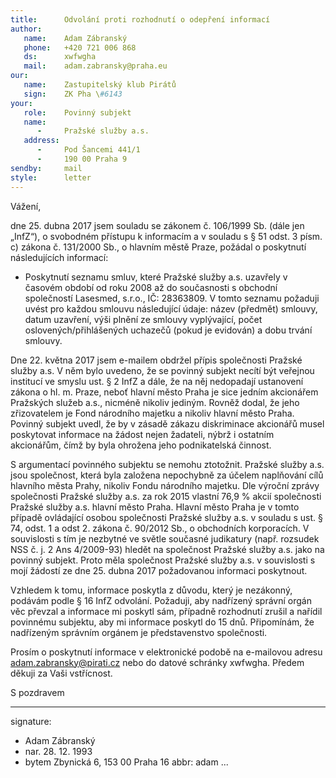 ```yaml
---
title:      Odvolání proti rozhodnutí o odepření informací
author:
   name:    Adam Zábranský
   phone:   +420 721 006 868
   ds:      xwfwgha
   mail:    adam.zabransky@praha.eu
our:
   name:    Zastupitelský klub Pirátů
   sign:    ZK Pha \#6143
your:
   role:    Povinný subjekt
   name:    
      -     Pražské služby a.s.
   address:
      -     Pod Šancemi 441/1
      -     190 00 Praha 9
sendby:     mail
style:      letter
---
```


Vážení,

dne 25. dubna 2017 jsem souladu se zákonem č. 106/1999 Sb. (dále jen „InfZ“), o svobodném přístupu k informacím a v souladu s § 51 odst. 3 písm. c) zákona č. 131/2000 Sb., o hlavním městě Praze, požádal o poskytnutí následujících informací: 

* Poskytnutí seznamu smluv, které Pražské služby a.s. uzavřely v časovém období od roku 2008 až do současnosti s obchodní společností Lasesmed, s.r.o., IČ: 28363809. V tomto seznamu požaduji uvést pro každou smlouvu následující údaje: název (předmět) smlouvy, datum uzavření, výši plnění ze smlouvy vyplývající, počet oslovených/přihlášených uchazečů (pokud je evidován) a dobu trvání smlouvy.

Dne 22. května 2017 jsem e-mailem obdržel přípis společnosti Pražské služby a.s. V něm bylo uvedeno, že se povinný subjekt necítí být veřejnou institucí ve smyslu ust. § 2 InfZ a dále, že na něj nedopadají ustanovení zákona o hl. m. Praze, neboť hlavní město Praha je sice jedním akcionářem Pražských služeb a.s., nicméně nikoliv jediným. Rovněž dodal, že jeho zřizovatelem je Fond národního majetku a nikoliv hlavní město Praha. Povinný subjekt uvedl, že by v zásadě zákazu diskriminace akcionářů musel poskytovat informace na žádost nejen žadateli, nýbrž i ostatním akcionářům, čímž by byla ohrožena jeho podnikatelská činnost.

S argumentací povinného subjektu se nemohu ztotožnit. Pražské služby a.s. jsou společnost, která byla založena nepochybně za účelem naplňování cílů hlavního města Prahy, nikoliv Fondu národního majetku. Dle výroční zprávy společnosti Pražské služby a.s. za rok 2015 vlastní 76,9 % akcií společnosti Pražské služby a.s. hlavní město Praha. Hlavní město Praha je v tomto případě ovládající osobou společnosti Pražské služby a.s. v souladu s ust. § 74, odst. 1 a odst 2. zákona č. 90/2012 Sb., o obchodních korporacích. V souvislosti s tím je nezbytné ve světle současné judikatury (např. rozsudek NSS č. j. 2 Ans 4/2009-93) hledět na společnost Pražské služby a.s. jako na povinný subjekt. Proto měla společnost Pražské služby a.s. v souvislosti s mojí žádostí ze dne 25. dubna 2017 požadovanou informaci poskytnout. 

Vzhledem k tomu, informace poskytla z důvodu, který je nezákonný, podávám podle § 16 InfZ odvolání. Požaduji, aby nadřízený správní orgán věc převzal a informace mi poskytl sám, případně rozhodnutí zrušil a nařídil povinnému subjektu, aby mi informace poskytl do 15 dnů. Připomínám, že nadřízeným správním orgánem je představenstvo společnosti.

Prosím o poskytnutí informace v elektronické podobě na e-mailovou adresu adam.zabransky@pirati.cz nebo do datové schránky xwfwgha. Předem děkuji za Vaši vstřícnost. 

S pozdravem

---
signature:
  - Adam Zábranský
  - nar. 28. 12. 1993
  - bytem Zbynická 6, 153 00 Praha 16
abbr:       adam
...
